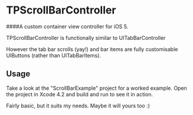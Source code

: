 # TPScrollBarController

####A custom container view controller for iOS 5.

TPScrollBarController is functionally similar to UITabBarController

However the tab bar scrolls (yay!) and bar items are fully customisable UIButtons (rather than UITabBarItems).

## Usage

Take a look at the "ScrollBarExample" project for a worked example. Open the project in Xcode 4.2 and build and run to see it in action.

Fairly basic, but it suits my needs. Maybe it will yours too :)
